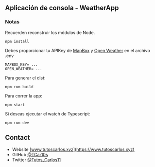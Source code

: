 ## Aplicación de consola - WeatherApp

### Notas

Recuerden reconstruir los módulos de Node.

```
npm install
```

Debes proporcionar tu APIKey de <a href="https://www.mapbox.com/">MapBox</a> y
<a href="https://openweathermap.org/">Open Weather</a> en el archivo .env

```
MAPBOX_KEY= ...
OPEN_WEATHER= ...
```

Para generar el dist:

```
npm run build
```

Para correr la app:

```
npm start
```

Si deseas ejecutar el watch de Typescript:

```
npm run dev
```

## Contact

- Website [www.tutoscarlos.xyz](https://www.tutoscarlos.xyz)
- GitHub [@TCar10s](https://https://github.com/TCar10s)
- Twitter [@Tutos_Carlos11](https://twitter.com/Tutos_Carlos11)
